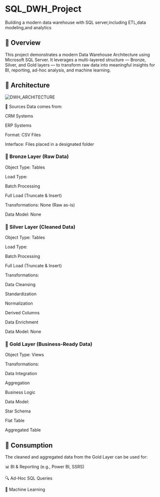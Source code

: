 # SQL_DWH_Project
Building a modern data warehouse with SQL server,including ETL,data modeling,and analytics

## 📌 Overview                                                                                                                                                                                      
This project demonstrates a modern Data Warehouse Architecture using Microsoft SQL Server. It leverages a multi-layered structure — Bronze, Silver, and Gold layers — to transform raw data into meaningful insights for BI, reporting, ad-hoc analysis, and machine learning.

## 🧱 Architecture

![DWH_ARCHITECTURE](https://github.com/user-attachments/assets/895567ea-b0c3-4dd2-9399-b58e7fe5f9cc)


📂 Sources
Data comes from:

CRM Systems

ERP Systems

Format: CSV Files

Interface: Files placed in a designated folder

### 🧊 Bronze Layer (Raw Data)
Object Type: Tables

Load Type:

Batch Processing

Full Load (Truncate & Insert)

Transformations: None (Raw as-is)

Data Model: None

### 🥈 Silver Layer (Cleaned Data)
Object Type: Tables

Load Type:

Batch Processing

Full Load (Truncate & Insert)

Transformations:

Data Cleansing

Standardization

Normalization

Derived Columns

Data Enrichment

Data Model: None

### 🥇 Gold Layer (Business-Ready Data)
Object Type: Views

Transformations:

Data Integration

Aggregation

Business Logic

Data Model:

Star Schema

Flat Table

Aggregated Table

## 🚀 Consumption
The cleaned and aggregated data from the Gold Layer can be used for:

📊 BI & Reporting (e.g., Power BI, SSRS)

🔍 Ad-Hoc SQL Queries

🤖 Machine Learning 
